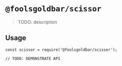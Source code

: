 # `@foolsgoldbar/scissor`

> TODO: description

## Usage

```
const scissor = require('@foolsgoldbar/scissor');

// TODO: DEMONSTRATE API
```

